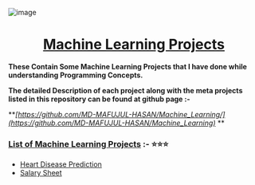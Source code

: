 ![image](https://user-images.githubusercontent.com/128472454/227768534-5a8a8146-8f77-484e-b6a7-d180824b383a.jpg)

<div Align="center"><h1> <a href="https://github.com/MD-MAFUJUL-HASAN/Machine_Learning"> Machine Learning Projects </a></h1></div>
  
**These Contain Some Machine Learning Projects that I have done while understanding Programming Concepts.**

**The detailed Description of each project along with the meta projects listed in this repository can be found at github page :-**

**_[https://github.com/MD-MAFUJUL-HASAN/Machine_Learning/](https://github.com/MD-MAFUJUL-HASAN/Machine_Learning)_ **


### [List of Machine Learning Projects](https://github.com/MD-MAFUJUL-HASAN/Machine_Learning/) :- ⭐⭐⭐

* [Heart Disease Prediction](https://github.com/MD-MAFUJUL-HASAN/Machine_Learning/tree/main/Heart%20Disease%20Prediction)
* [Salary Sheet](https://github.com/MD-MAFUJUL-HASAN/Machine_Learning/tree/main/Salary%20Sheet)

